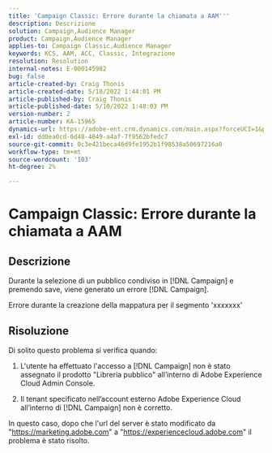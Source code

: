 ```yaml
---
title: 'Campaign Classic: Errore durante la chiamata a AAM'''
description: Descrizione
solution: Campaign,Audience Manager
product: Campaign,Audience Manager
applies-to: Campaign Classic,Audience Manager
keywords: KCS, AAM, ACC, Classic, Integrazione
resolution: Resolution
internal-notes: E-000145982
bug: false
article-created-by: Craig Thonis
article-created-date: 5/10/2022 1:44:01 PM
article-published-by: Craig Thonis
article-published-date: 5/10/2022 1:48:03 PM
version-number: 2
article-number: KA-15965
dynamics-url: https://adobe-ent.crm.dynamics.com/main.aspx?forceUCI=1&pagetype=entityrecord&etn=knowledgearticle&id=026b133e-67d0-ec11-a7b5-00224809ccc2
exl-id: dd0ea0cd-6d48-4849-a4af-7f9562bfedc7
source-git-commit: 0c3e421beca46d9fe1952b1f98538a50697216a0
workflow-type: tm+mt
source-wordcount: '103'
ht-degree: 2%

---
```


# Campaign Classic: Errore durante la chiamata a AAM

## Descrizione


Durante la selezione di un pubblico condiviso in [!DNL Campaign] e premendo save, viene generato un errore [!DNL Campaign].

Errore durante la creazione della mappatura per il segmento &#39;xxxxxxx&#39;


## Risoluzione


Di solito questo problema si verifica quando:

1. L&#39;utente ha effettuato l&#39;accesso a [!DNL Campaign] non è stato assegnato il prodotto &quot;Libreria pubblico&quot; all’interno di Adobe Experience Cloud Admin Console.

2. Il tenant specificato nell’account esterno Adobe Experience Cloud all’interno di [!DNL Campaign] non è corretto.

In questo caso, dopo che l&#39;url del server è stato modificato da &quot;https://marketing.adobe.com&quot; a &quot;https://experiencecloud.adobe.com&quot; il problema è stato risolto.

